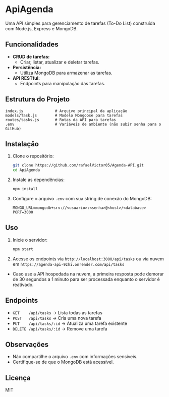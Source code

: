 # ApiAgenda

Uma API simples para gerenciamento de tarefas (To-Do List) construída com Node.js, Express e MongoDB.

## Funcionalidades
- **CRUD de tarefas:**
  - Criar, listar, atualizar e deletar tarefas.
- **Persistência:**
  - Utiliza MongoDB para armazenar as tarefas.
- **API RESTful:**
  - Endpoints para manipulação das tarefas.

## Estrutura do Projeto
```
index.js              # Arquivo principal da aplicação
models/Task.js        # Modelo Mongoose para tarefas
routes/tasks.js       # Rotas da API para tarefas
.env                  # Variáveis de ambiente (não subir senha para o GitHub)
```

## Instalação
1. Clone o repositório:
   ```sh
   git clone https://github.com/rafaelVictor05/Agenda-API.git
   cd ApiAgenda
   ```
2. Instale as dependências:
   ```sh
   npm install
   ```
3. Configure o arquivo `.env` com sua string de conexão do MongoDB:
   ```env
   MONGO_URL=mongodb+srv://<usuario>:<senha>@<host>/<database>
   PORT=3000
   ```

## Uso
1. Inicie o servidor:
   ```sh
   npm start
   ```
2. Acesse os endpoints via `http://localhost:3000/api/tasks` ou via nuvem em `https://agenda-api-9zhi.onrender.com/api/tasks`
- Caso use a API hospedada na nuvem, a primeira resposta pode demorar de 30 segundos a 1 minuto para ser processada enquanto o servidor é reativado.

## Endpoints
- `GET    /api/tasks`         → Lista todas as tarefas
- `POST   /api/tasks`         → Cria uma nova tarefa
- `PUT    /api/tasks/:id`     → Atualiza uma tarefa existente
- `DELETE /api/tasks/:id`     → Remove uma tarefa

## Observações
- Não compartilhe o arquivo `.env` com informações sensíveis.
- Certifique-se de que o MongoDB está acessível.

## Licença
MIT
